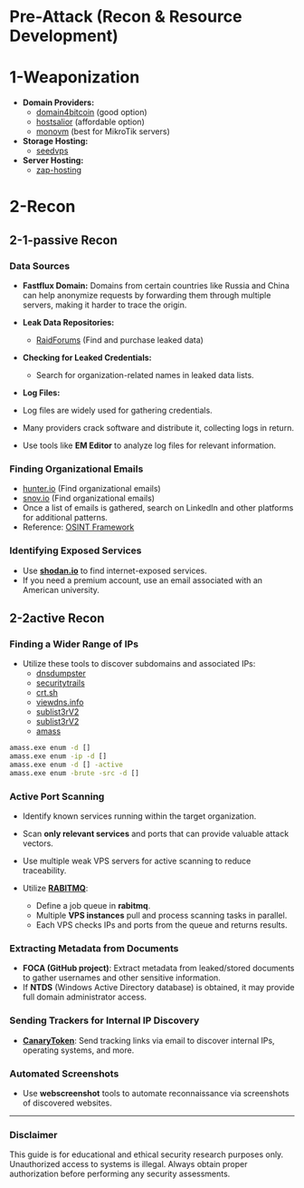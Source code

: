 # Pre-Attack (Recon & Resource Development)

# 1-Weaponization

- **Domain Providers:**
  - [domain4bitcoin](https://domain4bitcoin.com) (good option)
  - [hostsalior](https://hostsalior.com) (affordable option)
  - [monovm](https://monovm.com) (best for MikroTik servers)
- **Storage Hosting:**
  - [seedvps](https://seedvps.com)
- **Server Hosting:**
  - [zap-hosting](https://zap-hosting.com)



# 2-Recon

## 2-1-passive Recon

### Data Sources
- **Fastflux Domain:** Domains from certain countries like Russia and China can help anonymize requests by forwarding them through multiple servers, making it harder to trace the origin.
- **Leak Data Repositories:**
  - [RaidForums](https://raidforums.com) (Find and purchase leaked data)
- **Checking for Leaked Credentials:**
  - Search for organization-related names in leaked data lists.

- **Log Files:**
- Log files are widely used for gathering credentials.
- Many providers crack software and distribute it, collecting logs in return.
- Use tools like **EM Editor** to analyze log files for relevant information.

### Finding Organizational Emails
- [hunter.io](https://hunter.io) (Find organizational emails)
- [snov.io](https://snov.io) (Find organizational emails)
- Once a list of emails is gathered, search on LinkedIn and other platforms for additional patterns.
- Reference: [OSINT Framework](https://osintframework.com)

### Identifying Exposed Services
- Use **[shodan.io](https://shodan.io)** to find internet-exposed services.
- If you need a premium account, use an email associated with an American university.


## 2-2active Recon


### Finding a Wider Range of IPs
- Utilize these tools to discover subdomains and associated IPs:
  - [dnsdumpster](https://dnsdumpster.com)
  - [securitytrails](https://securitytrails.com)
  - [crt.sh](https://crt.sh)
  - [viewdns.info](https://viewdns.info)
  - [sublist3rV2](https://github.com/hxlxmj/sublist3rV2)
  - [sublist3rV2](https://github.com/hxlxmj/sublist3rV2)
  - [amass](https://github.com/owasp-amass/amass)

```bash
amass.exe enum -d []
amass.exe enum -ip -d []
amass.exe enum -d [] -active
amass.exe enum -brute -src -d []
```

### Active Port Scanning
- Identify known services running within the target organization.
- Scan **only relevant services** and ports that can provide valuable attack vectors.

- Use multiple weak VPS servers for active scanning to reduce traceability.
- Utilize **[RABITMQ](RabitMQ/)**:
  - Define a job queue in **rabitmq**.
  - Multiple **VPS instances** pull and process scanning tasks in parallel.
  - Each VPS checks IPs and ports from the queue and returns results.

### Extracting Metadata from Documents
- **FOCA (GitHub project)**: Extract metadata from leaked/stored documents to gather usernames and other sensitive information.
- If **NTDS** (Windows Active Directory database) is obtained, it may provide full domain administrator access.

### Sending Trackers for Internal IP Discovery
- **[CanaryToken](https://canarytokens.org)**: Send tracking links via email to discover internal IPs, operating systems, and more.

### Automated Screenshots
- Use **webscreenshot** tools to automate reconnaissance via screenshots of discovered websites.

---
### Disclaimer
This guide is for educational and ethical security research purposes only. Unauthorized access to systems is illegal. Always obtain proper authorization before performing any security assessments.

